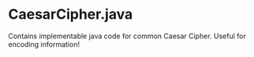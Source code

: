 # CaesarCipher.java
Contains implementable java code for common Caesar Cipher. Useful for encoding information!
